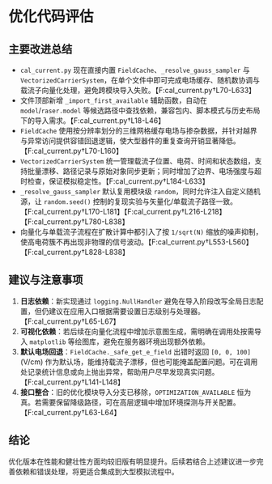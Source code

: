 # 优化代码评估

## 主要改进总结
- `cal_current.py` 现在直接内置 `FieldCache`、`_resolve_gauss_sampler` 与 `VectorizedCarrierSystem`，在单个文件中即可完成电场缓存、随机数协调与载流子向量化处理，避免跨模块导入失败。【F:cal_current.py†L70-L633】
- 文件顶部新增 `_import_first_available` 辅助函数，自动在 `model`/`raser.model` 等候选路径中查找依赖，兼容包内、脚本模式与历史布局下的导入需求。【F:cal_current.py†L18-L46】
- `FieldCache` 使用按分辨率划分的三维网格缓存电场与掺杂数据，并针对越界与异常访问提供容错回退逻辑，使大型器件的重复查询开销显著降低。【F:cal_current.py†L70-L160】
- `VectorizedCarrierSystem` 统一管理载流子位置、电荷、时间和状态数组，支持批量漂移、路径记录与原始对象同步更新；同时增加了边界、电场强度与超时检查，保证模拟稳定性。【F:cal_current.py†L184-L633】
- `_resolve_gauss_sampler` 默认复用模块级 `random`，同时允许注入自定义随机源，让 `random.seed()` 控制的复现实验与矢量化/单载流子路径一致。【F:cal_current.py†L170-L181】【F:cal_current.py†L216-L218】【F:cal_current.py†L780-L838】
- 向量化与单载流子流程在扩散计算中都引入了按 `1/sqrt(N)` 缩放的噪声抑制，使高电荷簇不再出现非物理的信号波动。【F:cal_current.py†L553-L560】【F:cal_current.py†L828-L838】

## 建议与注意事项
1. **日志依赖**：新实现通过 `logging.NullHandler` 避免在导入阶段改写全局日志配置，但仍建议在应用入口根据需要设置日志级别与处理器。【F:cal_current.py†L65-L67】
2. **可视化依赖**：若后续在向量化流程中增加示意图生成，需明确在调用处按需导入 `matplotlib` 等绘图库，避免在服务器环境出现额外依赖。
3. **默认电场回退**：`FieldCache._safe_get_e_field` 出错时返回 `[0, 0, 100]` (V/cm) 作为默认场，能维持载流子漂移，但也可能掩盖配置问题。可在调用处记录统计信息或向上抛出异常，帮助用户尽早发现真实问题。【F:cal_current.py†L141-L148】
4. **接口整合**：旧的优化模块导入分支已移除，`OPTIMIZATION_AVAILABLE` 恒为真。若需要保留降级路径，可在高层逻辑中增加环境探测与开关配置。【F:cal_current.py†L63-L64】

## 结论
优化版本在性能和健壮性方面均较旧版有明显提升。后续若结合上述建议进一步完善依赖和错误处理，将更适合集成到大型模拟流程中。
